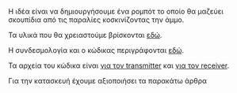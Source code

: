 Η ιδέα είναι να δημιουργήσουμε ένα ρομπότ το οποίο θα μαζεύει σκουπίδια από τις παραλίες κοσκινίζοντας την άμμο.

Τα υλικά που θα χρειαστούμε βρίσκονται [εδώ](https://github.com/ezeakis/ellak_20192020_teamB/blob/master/%CE%A5%CE%BB%CE%B9%CE%BA%CE%AC).

Η συνδεσμολογία και ο κώδικας περιγράφονται [εδώ](https://github.com/ezeakis/ellak_20192020_teamB/blob/master/%CE%9A%CF%8E%CE%B4%CE%B9%CE%BA%CE%B1%CF%82.pdf).

Τα αρχεία του κώδικα είναι [για τον transmitter](https://github.com/ezeakis/ellak_20192020_teamB/blob/master/microbit-ellak-car-transmiter.hex) και [για τον receiver](https://github.com/ezeakis/ellak_20192020_teamB/blob/master/microbit-ellak-car-receiver-b.hex).

Για την κατασκευή έχουμε αξιοποιήσει τα παρακάτω άρθρα
